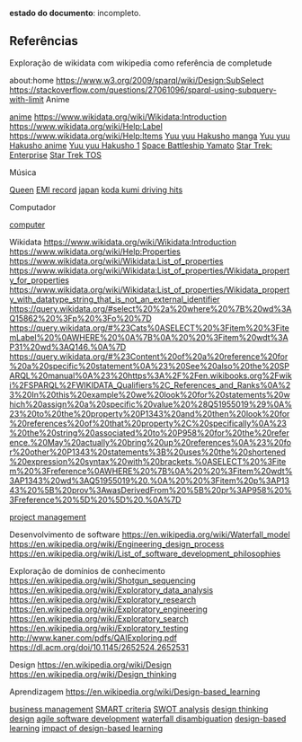 
**estado do documento**: incompleto.



## Referências

Exploração de wikidata com wikipedia como referência de completude

about:home
https://www.w3.org/2009/sparql/wiki/Design:SubSelect
https://stackoverflow.com/questions/27061096/sparql-using-subquery-with-limit
Anime

[anime](https://www.wikidata.org/wiki/Q1107)
https://www.wikidata.org/wiki/Wikidata:Introduction
https://www.wikidata.org/wiki/Help:Label
https://www.wikidata.org/wiki/Help:Items
[Yuu yuu Hakusho manga](https://www.wikidata.org/wiki/Q18225473)
[Yuu yuu Hakusho anime](https://www.wikidata.org/wiki/Q286950)
[Yuu yuu Hakusho 1](https://www.wikidata.org/wiki/Q6604623)
[Space Battleship Yamato](https://www.wikidata.org/wiki/Q4292)
[Star Trek: Enterprise](https://www.wikidata.org/wiki/Q380519)
[Star Trek TOS](https://www.wikidata.org/wiki/Q1077)

Música

[Queen](https://www.wikidata.org/wiki/Q15862)
[EMI record](https://www.wikidata.org/wiki/Q3629023)
[japan](https://www.wikidata.org/wiki/Q17)
[koda kumi driving hits](https://www.wikidata.org/wiki/Q1066672)

Computador

[computer](https://www.wikidata.org/wiki/Q68)

Wikidata
https://www.wikidata.org/wiki/Wikidata:Introduction
https://www.wikidata.org/wiki/Help:Properties
https://www.wikidata.org/wiki/Wikidata:List_of_properties
https://www.wikidata.org/wiki/Wikidata:List_of_properties/Wikidata_property_for_properties
https://www.wikidata.org/wiki/Wikidata:List_of_properties/Wikidata_property_with_datatype_string_that_is_not_an_external_identifier
https://query.wikidata.org/#select%20%2a%20where%20%7B%20wd%3AQ15862%20%3Fp%20%3Fo%20%7D
https://query.wikidata.org/#%23Cats%0ASELECT%20%3Fitem%20%3FitemLabel%20%0AWHERE%20%0A%7B%0A%20%20%3Fitem%20wdt%3AP31%20wd%3AQ146.%0A%7D
https://query.wikidata.org/#%23Content%20of%20a%20reference%20for%20a%20specific%20statement%0A%23%20See%20also%20the%20SPARQL%20manual%0A%23%20https%3A%2F%2Fen.wikibooks.org%2Fwiki%2FSPARQL%2FWIKIDATA_Qualifiers%2C_References_and_Ranks%0A%23%20In%20this%20example%20we%20look%20for%20statements%20which%20assign%20a%20specific%20value%20%28Q51955019%29%0A%23%20to%20the%20property%20P1343%20and%20then%20look%20for%20references%20of%20that%20property%2C%20specifically%0A%23%20the%20string%20associated%20to%20P958%20for%20the%20reference.%20May%20actually%20bring%20up%20references%0A%23%20for%20other%20P1343%20statements%3B%20uses%20the%20shortened%20expression%20syntax%20with%20brackets.%0ASELECT%20%3Fitem%20%3Freference%0AWHERE%20%7B%0A%20%20%3Fitem%20wdt%3AP1343%20wd%3AQ51955019%20.%0A%20%20%3Fitem%20p%3AP1343%20%5B%20prov%3AwasDerivedFrom%20%5B%20pr%3AP958%20%3Freference%20%5D%20%5D%20.%0A%7D


[project management](https://www.wikidata.org/wiki/Q179012)

Desenvolvimento de software
https://en.wikipedia.org/wiki/Waterfall_model
https://en.wikipedia.org/wiki/Engineering_design_process
https://en.wikipedia.org/wiki/List_of_software_development_philosophies


Exploração de domínios de conhecimento
https://en.wikipedia.org/wiki/Shotgun_sequencing
https://en.wikipedia.org/wiki/Exploratory_data_analysis
https://en.wikipedia.org/wiki/Exploratory_research
https://en.wikipedia.org/wiki/Exploratory_engineering
https://en.wikipedia.org/wiki/Exploratory_search
https://en.wikipedia.org/wiki/Exploratory_testing
http://www.kaner.com/pdfs/QAIExploring.pdf
https://dl.acm.org/doi/10.1145/2652524.2652531


Design
https://en.wikipedia.org/wiki/Design
https://en.wikipedia.org/wiki/Design_thinking

Aprendizagem
https://en.wikipedia.org/wiki/Design-based_learning

[business management](https://www.wikidata.org/wiki/Q18564125)
[SMART criteria](https://www.wikidata.org/wiki/Q967017)
[SWOT analysis](https://www.wikidata.org/wiki/Q175096)
[design thinking](https://www.wikidata.org/wiki/Q1200670)
[design](https://www.wikidata.org/wiki/Q1519454)
[agile software development](https://www.wikidata.org/wiki/Q30232)
[waterfall disambiguation](https://www.wikidata.org/wiki/Q239285)
[design-based learning](https://www.wikidata.org/wiki/Q24568877)
[impact of design-based learning](https://www.wikidata.org/wiki/Q56896739)


